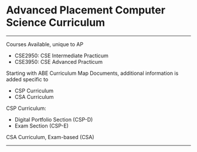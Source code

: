 # Advanced Placement Computer Science Curriculum

---

Courses Available, unique to AP
- CSE2950: CSE Intermediate Practicum
- CSE3950: CSE Advanced Practicum

Starting with ABE Curriculum Map Documents, additional information is added specific to
- CSP Curriculum
- CSA Curriculum

CSP Curriculum:
- Digital Portfolio Section (CSP-D)
- Exam Section (CSP-E)

CSA Curriculum, Exam-based (CSA)

---
